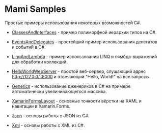 ﻿# Mami Samples

Простые примеры использования некоторых возможностей C#.

* [ClassesAndInterfaces](https://github.com/Ustimov/MamiSamples/tree/master/ClassesAndInterfaces) - пример полиморфной иерархии типов на C#.

* [EventsAndDelegates](https://github.com/Ustimov/MamiSamples/tree/master/EventsAndDelegates) - простейший пример использования делегатов и событий в C#.

* [LinqAndLambda](https://github.com/Ustimov/MamiSamples/tree/master/LinqAndLambda) - пример использования LINQ и лямбда-выражений для обработки коллекций.

* [HelloWorldWebServer](https://github.com/Ustimov/MamiSamples/tree/master/HelloWorldWebServer) - простой веб-сервер, слушающий адрес http://127.0.0.1:8000 и отвечающий "Hello, World!" на все запросы.

* [Generics](https://github.com/Ustimov/MamiSamples/tree/master/Generics) - использование дженериков в C# на примере автоматически увеличивающегося массива.

* [XamarinFormsLayout](https://github.com/Ustimov/MamiSamples/tree/master/XamarinFormsLayout) - основные тонкости вёрстки на XAML и навигации в Xamarin.Forms.

* [Json](https://github.com/Ustimov/MamiSamples/tree/master/Json) - основы работы с JSON из C#.

* [Xml](https://github.com/Ustimov/MamiSamples/tree/master/Xml) - основы работы с XML из C#.